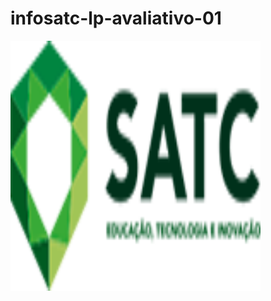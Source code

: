 #  infosatc-lp-avaliativo-01
 <img align="left" width="400" height="400" src="logo-horizontal.png">
